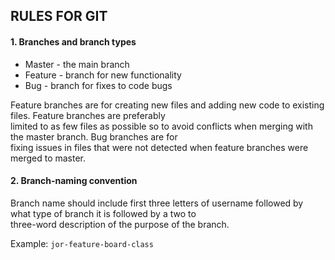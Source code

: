 ## RULES FOR GIT

#### 1. Branches and branch types

* Master - the main branch
* Feature - branch for new functionality
* Bug - branch for fixes to code bugs

Feature branches are for creating new files and adding new code to existing files. Feature branches are preferably   
limited to as few files as possible so to avoid conflicts when merging with the master branch. Bug branches are for   
fixing issues in files that were not detected when feature branches were merged to master.

#### 2. Branch-naming convention

Branch name should include first three letters of username followed by what type of branch it is followed by a two to   
three-word description of the purpose of the branch.   

Example: `jor-feature-board-class`